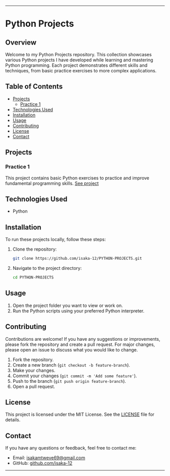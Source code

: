 
---

# Python Projects

## Overview

Welcome to my Python Projects repository. This collection showcases various Python projects I have developed while learning and mastering Python programming. Each project demonstrates different skills and techniques, from basic practice exercises to more complex applications.

## Table of Contents

- [Projects](#projects)
  - [Practice 1](#practice-1)
- [Technologies Used](#technologies-used)
- [Installation](#installation)
- [Usage](#usage)
- [Contributing](#contributing)
- [License](#license)
- [Contact](#contact)

## Projects

### Practice 1
This project contains basic Python exercises to practice and improve fundamental programming skills. [See project](https://github.com/isaka-12/PYTHON-PROJECTS/tree/main/PRACTICE%201)

## Technologies Used

- Python


## Installation

To run these projects locally, follow these steps:

1. Clone the repository:
   ```bash
   git clone https://github.com/isaka-12/PYTHON-PROJECTS.git
   ```

2. Navigate to the project directory:
   ```bash
   cd PYTHON-PROJECTS
   ```

## Usage

1. Open the project folder you want to view or work on.
2. Run the Python scripts using your preferred Python interpreter.

## Contributing

Contributions are welcome! If you have any suggestions or improvements, please fork the repository and create a pull request. For major changes, please open an issue to discuss what you would like to change.

1. Fork the repository.
2. Create a new branch (`git checkout -b feature-branch`).
3. Make your changes.
4. Commit your changes (`git commit -m 'Add some feature'`).
5. Push to the branch (`git push origin feature-branch`).
6. Open a pull request.

## License

This project is licensed under the MIT License. See the [LICENSE](LICENSE) file for details.

## Contact

If you have any questions or feedback, feel free to contact me:

- Email: [isakamtweve69@gmail.com](mailto:isakamtweve69@gmail.com)
- GitHub: [github.com/isaka-12](https://github.com/isaka-12)

---
